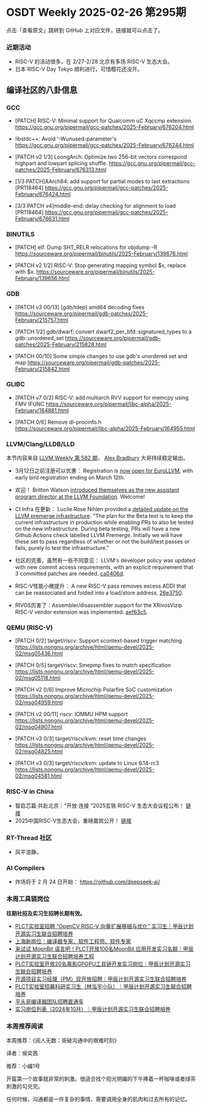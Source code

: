 # OSDT Weekly 2025-02-26 第295期

点击「查看原文」跳转到 GitHub 上对应文件，链接就可以点击了。

### 近期活动

- RISC-V 的活动很多，在 2/27-2/28 北京有多场 RISC-V 生态大会。
- 日本 RISC-V Day Tokyo 顺利进行，可惜樱花还没开。

## 编译社区的八卦信息

### GCC

- [PATCH] RISC-V: Minimal support for Qualcomm uC Xqccmp extension.
  https://gcc.gnu.org/pipermail/gcc-patches/2025-February/676204.html

- libstdc++: Avoid '-Wunused-parameter's
  https://gcc.gnu.org/pipermail/gcc-patches/2025-February/676244.html

- [PATCH v2 1/3] LoongArch: Optimize two 256-bit vectors correspond highpart and lowpart splicing shuffle.
  https://gcc.gnu.org/pipermail/gcc-patches/2025-February/676313.html

- [1/3 PATCH]AArch64: add support for partial modes to last extractions [PR118464]
  https://gcc.gnu.org/pipermail/gcc-patches/2025-February/676424.html

- [3/3 PATCH v4]middle-end: delay checking for alignment to load [PR118464]
  https://gcc.gnu.org/pipermail/gcc-patches/2025-February/676631.html

### BINUTILS

- [PATCH] elf: Dump SHT_RELR relocations for objdump -R
  https://sourceware.org/pipermail/binutils/2025-February/139676.html

- [PATCH v2 1/2] RISC-V: Stop generating mapping symbol $x, replace with $x<isa>.
  https://sourceware.org/pipermail/binutils/2025-February/139656.html

### GDB

- [PATCH v3 00/13] [gdb/tdep] amd64 decoding fixes
  https://sourceware.org/pipermail/gdb-patches/2025-February/215757.html

- [PATCH 1/2] gdb/dwarf: convert dwarf2_per_bfd::signatured_types to a gdb::unordered_set
  https://sourceware.org/pipermail/gdb-patches/2025-February/215828.html

- [PATCH 00/10] Some simple changes to use gdb's unordered set and map
  https://sourceware.org/pipermail/gdb-patches/2025-February/215842.html

### GLIBC

- [PATCH v7 0/2] RISC-V: add multiarch RVV support for memcpy using FMV IFUNC
  https://sourceware.org/pipermail/libc-alpha/2025-February/164881.html

- [PATCH 0/6] Remove dl-procinfo.h
  https://sourceware.org/pipermail/libc-alpha/2025-February/164955.html

### LLVM/Clang/LLDB/LLD

本节内容来自 [LLVM Weekly 第 582 期](http://llvmweekly.org/issue/582)，
[Alex Bradbury](https://www.linkedin.com/in/alex-bradbury/) 大哥持续稳定输出。

* 3月12日之前注册可以优惠： Registration is [now open for EuroLLVM](https://discourse.llvm.org/t/2025-eurollvm-registration-is-open/84711), with early bird registration ending on March 12th.

* 欢迎！ Britton Watson [introduced themselves as the new assistant program director at the LLVM Foundation](https://discourse.llvm.org/t/greetings-from-the-assistant-program-director/84714).  Welcome!

* CI Infra 在更新： Lucile Rose Nihlen provided a [detailed update on the LLVM premerge infrastructure](https://discourse.llvm.org/t/googles-plan-for-the-llvm-presubmit-infrastructure/78940/4).  "The plan for the Beta test is to keep the current infrastructure in production while enabling PRs to also be tested on the new infrastructure.  During beta testing, PRs will have a new Github Actions check labelled LLVM Premerge. Initially we will have these set to pass regardless of whether or not the build/test passes or fails, purely to test the infrastructure."

* 社区的完善，虽然有一些不同意见： LLVM's developer policy was updated with new commit access requirements, with an explicit requirement that 3 committed patches are needed.
  [ca0406d](https://github.com/llvm/llvm-project/commit/ca0406dd1c77).

* RISC-V性能小微提升： A new RISC-V pass removes excess ADDI that can be reassociated and folded into a load/store address.
  [26e3750](https://github.com/llvm/llvm-project/commit/26e375046dbd).

* RIVOS厉害了：Assembler/disassembler support for the XRivosVizip RISC-V vendor extension was implemented.
  [aef63c5](https://github.com/llvm/llvm-project/commit/aef63c506be7).

### QEMU (RISC-V)

- [PATCH 0/2] target/riscv: Support scontext-based trigger matching
  https://lists.nongnu.org/archive/html/qemu-devel/2025-02/msg05436.html

- [PATCH 0/5] target/riscv: Smepmp fixes to match specification
  https://lists.nongnu.org/archive/html/qemu-devel/2025-02/msg05118.html

- [PATCH v2 0/6] Improve Microchip Polarfire SoC customization
  https://lists.nongnu.org/archive/html/qemu-devel/2025-02/msg04959.html

- [PATCH v2 00/11] riscv: IOMMU HPM support
  https://lists.nongnu.org/archive/html/qemu-devel/2025-02/msg04907.html

- [PATCH v3 0/3] target/riscv/kvm: reset time changes
  https://lists.nongnu.org/archive/html/qemu-devel/2025-02/msg04825.html

- [PATCH v3 0/3] target/riscv/kvm: update to Linux 6.14-rc3
  https://lists.nongnu.org/archive/html/qemu-devel/2025-02/msg04581.html

### RISC-V in China

- 智启芯篇·共赴北京｜“开放·连接 ”2025玄铁 RISC-V 生态大会议程公布！ [链接](https://mp.weixin.qq.com/s/yNDWnIJf5ludtuP_LTDEzA)
- 2025中国RISC-V生态大会，重磅嘉宾公开！ [链接](https://mp.weixin.qq.com/s/vkHu2BWFFghCj-bQjj0Qow)

### RT-Thread 社区

- 风平浪静。

### AI Compilers

- 炸场将于 2 月 24 日开始： https://github.com/deepseek-ai/

### 本周工具链岗位

**往期社招及实习生招聘长期有效。**

- [PLCT实验室招聘 “OpenCV RISC-V 向量扩展移植与优化” 实习生｜甲辰计划开源实习生联合招聘培养](https://mp.weixin.qq.com/s/NSFIlymcfe_gJBmJXK0Zng)
- [上海新岗位：编译器专家、软件工程师、软件专家](https://mp.weixin.qq.com/s/pX2R3znrPCxdsOLVg9YVXA)
- [来试试 MoonBit 语言吧！PLCT开放100名MoonBit 应用开发实习名额｜甲辰计划开源实习生联合招聘培养工程](https://mp.weixin.qq.com/s/VUwXNvYzharpK6Aou4hssw)
- [PLCT实验室开放20名乘影GPGPU工具链开发实习岗位｜甲辰计划开源实习生联合招聘培养](https://mp.weixin.qq.com/s/DalDbZYiP2IFALvB2Wwb6w)
- [开源项目实习经理（PM）现开放招聘｜甲辰计划开源实习生联合招聘培养](https://mp.weixin.qq.com/s/9uIxvaMOVjsbcGjHbidvgg)
- [PLCT实验室招募科研实习生（林泓宇小队）｜甲辰计划开源实习生联合招聘培养](https://mp.weixin.qq.com/s/8XtWlfBF9RxUoUCHskQpPw)
- [平头哥编译器团队招聘直通车](https://mp.weixin.qq.com/s/fRFWolihmi05hTuBvI8u2g)
- [实习岗位列表（2024年10月）｜甲辰计划开源实习生联合招聘培养](https://mp.weixin.qq.com/s/UCcsvhw6Kxw3EQOd0JVlUg)

### 本周推荐阅读

本周推荐：《阅人无数：突破沟通中的艰难时刻》

译者：侯奕茜

推荐：小编1号

开篇第一个故事就非常的刺激。很适合找个阳光明媚的下午捧着一杯咖啡或者绿茶刺激的勾兑完。

任何时候，沟通都是一件复杂的事情，需要调用全身的肌肉和过去所有的记忆。
